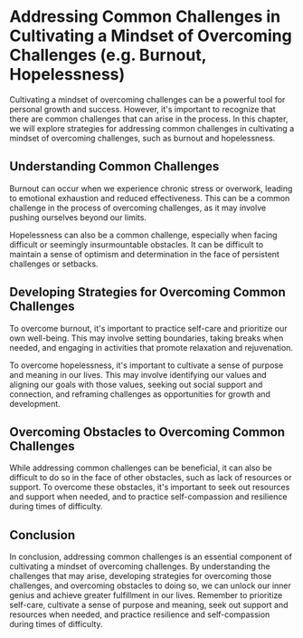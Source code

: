 Addressing Common Challenges in Cultivating a Mindset of Overcoming Challenges (e.g. Burnout, Hopelessness)
=============================================================================================================================================================================

Cultivating a mindset of overcoming challenges can be a powerful tool for personal growth and success. However, it's important to recognize that there are common challenges that can arise in the process. In this chapter, we will explore strategies for addressing common challenges in cultivating a mindset of overcoming challenges, such as burnout and hopelessness.

Understanding Common Challenges
-------------------------------

Burnout can occur when we experience chronic stress or overwork, leading to emotional exhaustion and reduced effectiveness. This can be a common challenge in the process of overcoming challenges, as it may involve pushing ourselves beyond our limits.

Hopelessness can also be a common challenge, especially when facing difficult or seemingly insurmountable obstacles. It can be difficult to maintain a sense of optimism and determination in the face of persistent challenges or setbacks.

Developing Strategies for Overcoming Common Challenges
------------------------------------------------------

To overcome burnout, it's important to practice self-care and prioritize our own well-being. This may involve setting boundaries, taking breaks when needed, and engaging in activities that promote relaxation and rejuvenation.

To overcome hopelessness, it's important to cultivate a sense of purpose and meaning in our lives. This may involve identifying our values and aligning our goals with those values, seeking out social support and connection, and reframing challenges as opportunities for growth and development.

Overcoming Obstacles to Overcoming Common Challenges
----------------------------------------------------

While addressing common challenges can be beneficial, it can also be difficult to do so in the face of other obstacles, such as lack of resources or support. To overcome these obstacles, it's important to seek out resources and support when needed, and to practice self-compassion and resilience during times of difficulty.

Conclusion
----------

In conclusion, addressing common challenges is an essential component of cultivating a mindset of overcoming challenges. By understanding the challenges that may arise, developing strategies for overcoming those challenges, and overcoming obstacles to doing so, we can unlock our inner genius and achieve greater fulfillment in our lives. Remember to prioritize self-care, cultivate a sense of purpose and meaning, seek out support and resources when needed, and practice resilience and self-compassion during times of difficulty.
